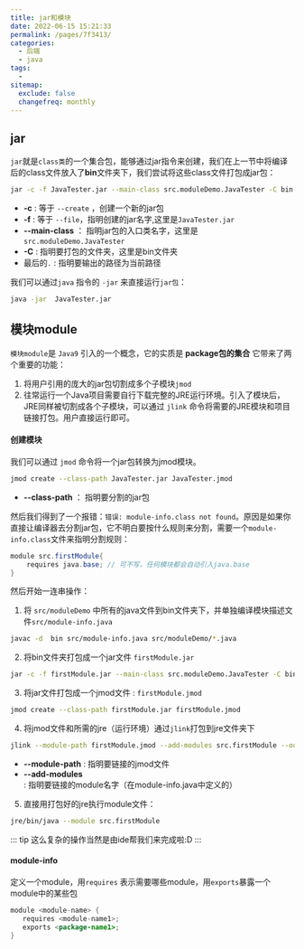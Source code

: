 ```yaml
---
title: jar和模块
date: 2022-06-15 15:21:33
permalink: /pages/7f3413/
categories:
  - 后端
  - java
tags:
  - 
sitemap:
  exclude: false
  changefreq: monthly
---
```


## jar

`jar`就是`class类`的一个集合包，能够通过jar指令来创建，我们在上一节中将编译后的class文件放入了**bin**文件夹下，我们尝试将这些class文件打包成jar包：

```bash
jar -c -f JavaTester.jar --main-class src.moduleDemo.JavaTester -C bin .
```

-   **-c** : 等于 `--create` ，创建一个新的jar包
-   **-f** : 等于 `--file`，指明创建的jar名字,这里是`JavaTester.jar`
-   **--main-class** ： 指明jar包的入口类名字，这里是`src.moduleDemo.JavaTester`
-   **-C** : 指明要打包的文件夹，这里是bin文件夹
-   最后的`.` : 指明要输出的路径为当前路径

我们可以通过`java` 指令的 `-jar` 来直接运行`jar包`：

```bash
java -jar  JavaTester.jar
```

## 模块module

`模块module`是 `Java9` 引入的一个概念，它的实质是 **package包的集合** 它带来了两个重要的功能：
1.  将用户引用的庞大的jar包切割成多个子模块`jmod`
2.  往常运行一个Java项目需要自行下载完整的JRE运行环境。引入了模块后，JRE同样被切割成各个子模块，可以通过 `jlink` 命令将需要的JRE模块和项目链接打包。用户直接运行即可。

#### 创建模块

我们可以通过 `jmod` 命令将一个jar包转换为jmod模块。

```bash
jmod create --class-path JavaTester.jar JavaTester.jmod
```

-   **--class-path** ： 指明要分割的jar包

然后我们得到了一个报错：`错误: module-info.class not found`。原因是如果你直接让编译器去分割jar包，它不明白要按什么规则来分割，需要一个`module-info.class`文件来指明分割规则：

```java
module src.firstModule{
    requires java.base; // 可不写，任何模块都会自动引入java.base    
}
```

然后开始一连串操作：

1.  将 `src/moduleDemo` 中所有的java文件到bin文件夹下，并单独编译模块描述文件`src/module-info.java`

```bash
javac -d  bin src/module-info.java src/moduleDemo/*.java
```

2.  将bin文件夹打包成一个jar文件 `firstModule.jar`

```bash
jar -c -f firstModule.jar --main-class src.moduleDemo.JavaTester -C bin .
```

3.  将jar文件打包成一个jmod文件 : `firstModule.jmod`

```bash
jmod create --class-path firstModule.jar firstModule.jmod
```

4.  将jmod文件和所需的jre（运行环境）通过`jlink`打包到jre文件夹下

```bash
jlink --module-path firstModule.jmod --add-modules src.firstModule --output jre/
```

-   **--module-path** : 指明要链接的jmod文件
-   **--add-modules** : 指明要链接的module名字（在module-info.java中定义的）

5.  直接用打包好的jre执行module文件：

```bash
jre/bin/java --module src.firstModule        
```

::: tip
这么复杂的操作当然是由ide帮我们来完成啦:D
:::

#### module-info

定义一个module，用`requires` 表示需要哪些module，用`exports`暴露一个module中的某些包

```java
module <module-name> {
   requires <module-name1>;
   exports <package-name1>;
}
```
